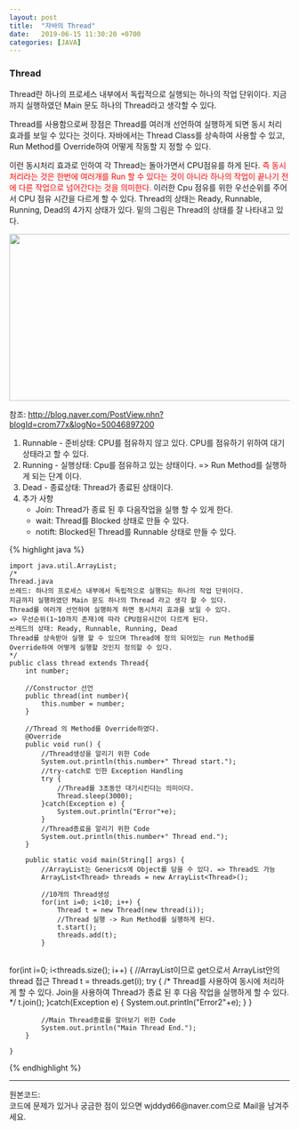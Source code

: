 ```yaml
---
layout: post
title:  "자바의 Thread"
date:   2019-06-15 11:30:20 +0700
categories: [JAVA]
---
```


###  Thread

Thread란 하나의 프로세스 내부에서 독립적으로 실행되는 하나의 작업 단위이다.  지금까지 실행하였던 Main 문도 하나의 Thread라고 생각할 수 있다.  

Thread를 사용함으로써 장점은 Thread를 여러개 선언하여 실행하게 되면 동시 처리 효과를 보일 수 있다는 것이다.  자바에서는 Thread Class를 상속하여 사용할 수 있고, Run Method를 Override하여 어떻게 작동할 지 정할 수 있다.

이런 동시처리 효과로 인하여 각 Thread는 돌아가면서 CPU점유를 하게 된다.   <span style ="color: red">즉 동시처리라는 것은 한번에 여러개를 Run 할 수 있다는 것이 아니라 하나의 작업이 끝나기 전에 다른 작업으로 넘어간다는 것을 의미한다.</span>  이러한 Cpu 점유를 위한 우선순위를 주어서 CPU 점유 시간을 다르게 할 수 있다.  Thread의 상태는 Ready, Runnable, Running, Dead의 4가지 상태가 있다. 밑의 그림은 Thread의 상태를 잘 나타내고 있다.  

<img src="https://raw.githubusercontent.com/wjddyd66/wjddyd66.github.io/master/static/img/Thread.PNG" height="300" width="600" />

참조: <http://blog.naver.com/PostView.nhn?blogId=crom77x&logNo=50046897200><br>

1. Runnable - 준비상태: CPU를 점유하지 않고 있다. CPU를 점유하기 위하여 대기 상태라고 할 수 있다.
2. Running - 실행상태: Cpu를 점유하고 있는 상태이다. => Run Method를 실행하게 되는 단계 이다.
3. Dead - 종료상태: Thread가 종료된 상태이다.
4. 추가 사항
   - Join: Thread가 종료 된 후 다음작업을 실행 할 수 있게 한다.
   - wait: Thread를 Blocked 상태로 만들 수 있다.
   - notift: Blocked된 Thread를 Runnable 상태로 만들 수 있다.



{% highlight java %}

	import java.util.ArrayList;
	/*
	Thread.java
	쓰레드: 하나의 프로세스 내부에서 독립적으로 실행되는 하나의 작업 단위이다.
	지금까지 실행하였던 Main 문도 하나의 Thread 라고 생각 할 수 있다.
	Thread를 여러개 선언하여 실행하게 하면 동시처리 효과를 보일 수 있다.
	=> 우선순위(1~10까지 존재)에 따라 CPU점유시간이 다르게 된다.
	쓰레드의 상태: Ready, Runnable, Running, Dead
	Thread를 상속받아 실행 할 수 있으며 Thread에 정의 되어있는 run Method를
	Override하여 어떻게 실행할 것인지 정의할 수 있다.
	*/
	public class thread extends Thread{
		int number;
		
		//Constructor 선언
	    public thread(int number){
	    	this.number = number;
	    }
	    
	    //Thread 의 Method를 Override하였다.
	    @Override
	    public void run() {
	    	//Thread생성을 알리기 위한 Code
	        System.out.println(this.number+" Thread start.");
	        //try-catch로 인한 Exception Handling
	        try {
	        	//Thread를 3초동안 대기시킨다는 의미이다.
	            Thread.sleep(3000);
	        }catch(Exception e) {
	        	System.out.println("Error"+e);
	        }
	        //Thread종료을 알리기 위한 Code
	        System.out.println(this.number+" Thread end.");
	    }
	
	    public static void main(String[] args) {
	        //ArrayList는 Generics에 Object를 담을 수 있다. => Thread도 가능
	    	ArrayList<Thread> threads = new ArrayList<Thread>();
	        
	    	//10개의 Thread생성
	        for(int i=0; i<10; i++) {
	            Thread t = new Thread(new thread(i));
	            //Thread 실행 -> Run Method를 실행하게 된다.
	            t.start();
	            threads.add(t);
	        }


​	        
	        for(int i=0; i<threads.size(); i++) {
	            //ArrayList이므로 get으로서 ArrayList안의 thread 접근
	        	Thread t = threads.get(i);
	            try {
	            	/*
	            	Thread를 사용하여 동시에 처리하게 할 수 있다.
	            	Join을 사용하여 Thread가 종료 된 후 다음 작업을 실행하게 할 수 있다.
	            	*/
	                t.join();
	            }catch(Exception e) {
	            	System.out.println("Error2"+e);
	            }
	        }
	        
	        //Main Thread종료를 알아보기 위한 Code
	        System.out.println("Main Thread End.");
	    }
	
	}

{% endhighlight %}  

<hr>
원본코드: <https://github.com/wjddyd66/JAVA/tree/master/Thread><br>
코드에 문제가 있거나 궁금한 점이 있으면 wjddyd66@naver.com으로  Mail을 남겨주세요.